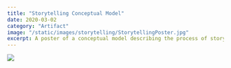```yaml
---
title: "Storytelling Conceptual Model"
date: 2020-03-02
category: "Artifact"
image: "/static/images/storytelling/StorytellingPoster.jpg"
excerpt: A poster of a conceptual model describing the process of storytelling.
---
```


![](/static/images/storytelling/StorytellingPoster.jpg)
